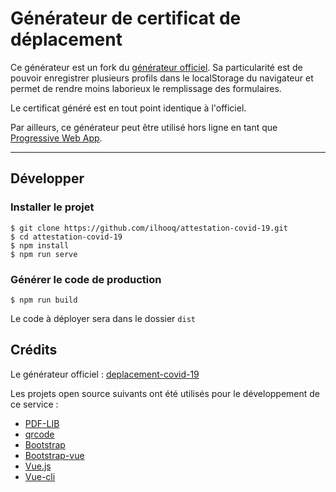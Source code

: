 # Générateur de certificat de déplacement

Ce générateur est un fork du [générateur officiel](https://github.com/LAB-MI/deplacement-covid-19). Sa particularité est de pouvoir enregistrer plusieurs profils dans le localStorage du navigateur et permet de rendre moins laborieux le remplissage des formulaires.

Le certificat généré est en tout point identique à l'officiel.

Par ailleurs, ce générateur peut être utilisé hors ligne en tant que [Progressive Web App](https://fr.wikipedia.org/wiki/Progressive_web_app).

----------

## Développer

### Installer le projet

```console
$ git clone https://github.com/ilhooq/attestation-covid-19.git
$ cd attestation-covid-19
$ npm install
$ npm run serve
```

### Générer le code de production

```console
$ npm run build
```

Le code à déployer sera dans le dossier `dist`

## Crédits

Le générateur officiel : [deplacement-covid-19](https://github.com/LAB-MI/deplacement-covid-19)

Les projets open source suivants ont été utilisés pour le développement de ce
service :

- [PDF-LIB](https://pdf-lib.js.org/)
- [qrcode](https://github.com/soldair/node-qrcode)
- [Bootstrap](https://getbootstrap.com/)
- [Bootstrap-vue](https://bootstrap-vue.js.org/)
- [Vue.js](https://fr.vuejs.org/)
- [Vue-cli](https://cli.vuejs.org/)
